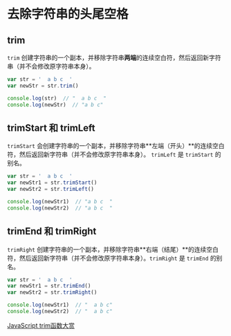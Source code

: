 # 去除字符串的头尾空格

## trim

`trim` 创建字符串的一个副本，并移除字符串**两端**的连续空白符，然后返回新字符串（并不会修改原字符串本身）。

```js
var str = '  a b c  '
var newStr = str.trim()

console.log(str)  // "  a b c  "
console.log(newStr)  // "a b c"
```

## trimStart 和 trimLeft
`trimStart` 会创建字符串的一个副本，并移除字符串**左端（开头）**的连续空白符，然后返回新字符串（并不会修改原字符串本身）。 `trimLeft` 是 `trimStart` 的别名。

```js
var str = '  a b c  '
var newStr1 = str.trimStart()
var newStr2 = str.trimLeft()

console.log(newStr1)  // "a b c  "
console.log(newStr2)  // "a b c  "
```

## trimEnd 和 trimRight

`trimRight` 创建字符串的一个副本，并移除字符串**右端（结尾）**的连续空白符，然后返回新字符串（并不会修改原字符串本身）。`trimRight` 是 `trimEnd` 的别名。

```js
var str = '  a b c  '
var newStr1 = str.trimEnd()
var newStr2 = str.trimRight()

console.log(newStr1)  // "  a b c"
console.log(newStr2)  // "  a b c"
```

[JavaScript trim函数大赏](https://www.cnblogs.com/rubylouvre/archive/2009/09/18/1568794.html)